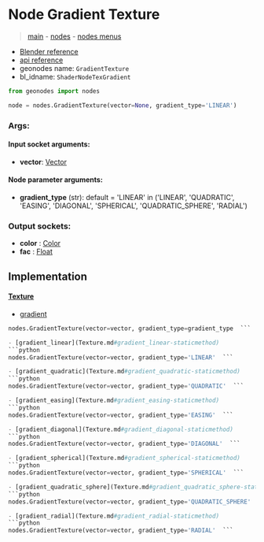 # Node Gradient Texture

> [main](../structure.md) - [nodes](nodes.md) - [nodes menus](nodes_menus.md)

- [Blender reference](https://docs.blender.org/manual/en/latest/modeling/geometry_nodes/texture/gradient.html)
- [api reference](https://docs.blender.org/api/current/bpy.types.ShaderNodeTexGradient.html)
- geonodes name: `GradientTexture`
- bl_idname: `ShaderNodeTexGradient`

```python
from geonodes import nodes

node = nodes.GradientTexture(vector=None, gradient_type='LINEAR')
```

### Args:

#### Input socket arguments:

- **vector**: [Vector](Vector.md)

#### Node parameter arguments:

- **gradient_type** (str): default = 'LINEAR' in ('LINEAR', 'QUADRATIC', 'EASING', 'DIAGONAL', 'SPHERICAL', 'QUADRATIC_SPHERE', 'RADIAL')

### Output sockets:

- **color** : [Color](Color.md)
- **fac** : [Float](Float.md)

## Implementation

#### [Texture](Texture.md)

 - [gradient](Texture.md#gradient-staticmethod)
  ```python
  nodes.GradientTexture(vector=vector, gradient_type=gradient_type  ```

 - [gradient_linear](Texture.md#gradient_linear-staticmethod)
  ```python
  nodes.GradientTexture(vector=vector, gradient_type='LINEAR'  ```

 - [gradient_quadratic](Texture.md#gradient_quadratic-staticmethod)
  ```python
  nodes.GradientTexture(vector=vector, gradient_type='QUADRATIC'  ```

 - [gradient_easing](Texture.md#gradient_easing-staticmethod)
  ```python
  nodes.GradientTexture(vector=vector, gradient_type='EASING'  ```

 - [gradient_diagonal](Texture.md#gradient_diagonal-staticmethod)
  ```python
  nodes.GradientTexture(vector=vector, gradient_type='DIAGONAL'  ```

 - [gradient_spherical](Texture.md#gradient_spherical-staticmethod)
  ```python
  nodes.GradientTexture(vector=vector, gradient_type='SPHERICAL'  ```

 - [gradient_quadratic_sphere](Texture.md#gradient_quadratic_sphere-staticmethod)
  ```python
  nodes.GradientTexture(vector=vector, gradient_type='QUADRATIC_SPHERE'  ```

 - [gradient_radial](Texture.md#gradient_radial-staticmethod)
  ```python
  nodes.GradientTexture(vector=vector, gradient_type='RADIAL'  ```

